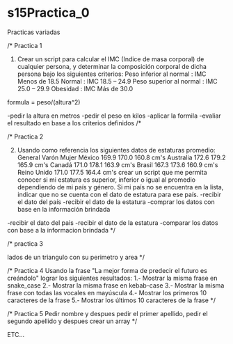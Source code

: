 # s15Practica_0
Practicas variadas


/*
Practica 1

1. Crear un script para calcular el IMC (Indice de masa corporal) de cualquier persona, y determinar la composición corporal de dicha persona bajo los siguientes criterios:
Peso inferior al normal	: IMC Menos de 18.5
Normal	: IMC 18.5 – 24.9
Peso superior al normal	: IMC 25.0 – 29.9
Obesidad : IMC Más de 30.0

formula = peso/(altura^2)

-pedir la altura en metros
-pedir el peso en kilos
-aplicar la formila
-evaliar el resultado en base a los criterios definidos
/*

/*
Practica 2

2. Usando como referencia los siguientes datos de estaturas promedio:
            General Varón   Mujer
México	    169.9	170.0	160.8   cm's
Australia	172.6	179.2	165.9   cm's
Canadá	    171.0	178.1	163.9   cm's
Brasil	    167.3	173.6	160.9   cm's
Reino Unido	171.0	177.5	164.4   cm's
crear un script que me permita conocer si mi estatura es superior, 
inferior o igual al promedio dependiendo de mi país y género. 
Si mi país no se encuentra en la lista, indicar que no se cuenta 
con el dato de estatura para ese país.
-recibir el dato del país
-recibir el dato de la estatura
-comprar los datos con base en la información brindada


-recibir el dato del pais
-recibir el dato de la estatura
-comparar los datos con base a la informacion brindada
*/

/* 
practica 3

lados de un triangulo con su perimetro y area
*/

/*
Practica 4
    Usando la frase "La mejor forma de predecir el futuro es creándolo" lograr los siguientes resultados:
    1.- Mostrar la misma frase en snake_case
    2.- Mostrar la misma frase en kebab-case
    3.- Mostrar la misma frase con todas las vocales en mayúscula
    4.- Mostrar los primeros 10 caracteres de la frase
    5.- Mostrar los últimos 10 caracteres de la frase 
*/

/*
Practica 5
Pedir nombre y despues pedir el primer apellido, pedir el segundo apellido y despues crear un array 
*/

ETC...


